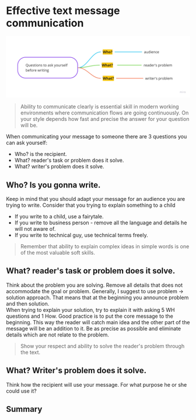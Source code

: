 # Effective text message communication
![communicating-text-message](./images/communicating-text-messages.jpg)

> Ability to communicate clearly is essential skill in modern working environments where communication flows are going continuously.
> On your style depends how fast and precise the answer for your question will be.

When communicating your message to someone there are 3 questions you can ask yourself:
* Who? is the recipient.
* What? reader's task or problem does it solve.
* What? writer's problem does it solve.

## Who? Is you gonna write. 
Keep in mind that you should adapt your message for an audience you are trying to write.
Consider that you trying to explain something to a child
 - If you write to a child, use a fairytale.
 - If you write to business person - remove all the language and details he will not aware of.
 - If you write to technical guy, use technical terms freely.


> Remember that ability to explain complex ideas in simple words is one of the most valuable soft skills.

## What? reader's task or problem does it solve.
Think about the problem you are solving.
Remove all details that does not accommodate the goal or problem. 
Generally, I suggest to use problem -> solution approach. That means that at the beginning you announce problem and then solution.  
When trying to explain your solution, try to explain it with asking 5 WH questions and 1 How.
Good practice is to put the core message to the beginning. This way the reader will catch main idea and the other part of the message will be an addition to it.
Be as precise as possible and eliminate details which are not relate to the problem.

> Show your respect and ability to solve the reader's problem through the text.

## What? Writer's problem does it solve.
Think how the recipient will use your message. For what purpose he or she could use it?

## Summary











